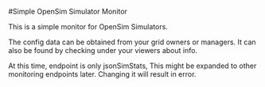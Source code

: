 #Simple OpenSim Simulator Monitor

This is a simple monitor for OpenSim Simulators.

The config data can be obtained from your grid owners or managers.  It can also be found by checking under your viewers about info.

At this time, endpoint is only jsonSimStats, This might be expanded to other monitoring endpoints later.  Changing it will result in error.